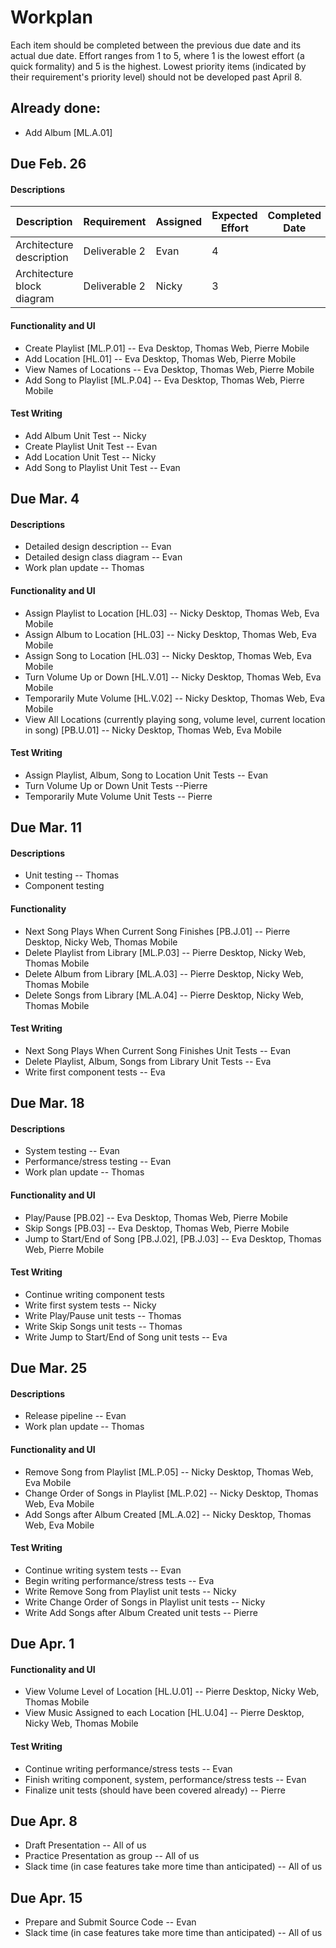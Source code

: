 # Workplan
Each item should be completed between the previous due date and its actual due date. Effort ranges from 1 to 5, where 1 is the lowest effort (a quick formality) and 5 is the highest. Lowest priority items (indicated by their requirement's priority level) should not be developed past April 8.

## Already done:
- Add Album [ML.A.01]

## Due Feb. 26
#### Descriptions

| Description | Requirement | Assigned | Expected Effort | Completed Date | Actual Effort |
| ----- | ----- | ----- | ----- | ----- | ----- |
| Architecture description | Deliverable 2 | Evan | 4 | | |
| Architecture block diagram | Deliverable 2 | Nicky | 3 | | |

#### Functionality and UI
- Create Playlist [ML.P.01] -- Eva Desktop, Thomas Web, Pierre Mobile
- Add Location [HL.01] --  Eva Desktop, Thomas Web, Pierre Mobile
- View Names of Locations -- Eva Desktop, Thomas Web, Pierre Mobile
- Add Song to Playlist [ML.P.04] -- Eva Desktop, Thomas Web, Pierre Mobile
#### Test Writing
- Add Album Unit Test -- Nicky
- Create Playlist Unit Test -- Evan
- Add Location Unit Test -- Nicky
- Add Song to Playlist Unit Test -- Evan

## Due Mar. 4
#### Descriptions
- Detailed design description -- Evan
- Detailed design class diagram -- Evan
- Work plan update -- Thomas
#### Functionality and UI
- Assign Playlist to Location [HL.03] -- Nicky Desktop, Thomas Web, Eva Mobile
- Assign Album to Location [HL.03] -- Nicky Desktop, Thomas Web, Eva Mobile
- Assign Song to Location [HL.03] -- Nicky Desktop, Thomas Web, Eva Mobile
- Turn Volume Up or Down [HL.V.01] -- Nicky Desktop, Thomas Web, Eva Mobile
- Temporarily Mute Volume [HL.V.02] -- Nicky Desktop, Thomas Web, Eva Mobile
- View All Locations (currently playing song, volume level, current location in song) [PB.U.01] -- Nicky Desktop, Thomas Web, Eva Mobile
#### Test Writing
- Assign Playlist, Album, Song to Location Unit Tests -- Evan
- Turn Volume Up or Down Unit Tests --Pierre
- Temporarily Mute Volume Unit Tests -- Pierre

## Due Mar. 11
#### Descriptions
- Unit testing -- Thomas
- Component testing
#### Functionality
- Next Song Plays When Current Song Finishes [PB.J.01] -- Pierre Desktop, Nicky Web, Thomas Mobile
- Delete Playlist from Library [ML.P.03] -- Pierre Desktop, Nicky Web, Thomas Mobile
- Delete Album from Library [ML.A.03] -- Pierre Desktop, Nicky Web, Thomas Mobile
- Delete Songs from Library [ML.A.04] -- Pierre Desktop, Nicky Web, Thomas Mobile
#### Test Writing
- Next Song Plays When Current Song Finishes Unit Tests -- Evan
- Delete Playlist, Album, Songs from Library Unit Tests -- Eva
- Write first component tests -- Eva


## Due Mar. 18
#### Descriptions
- System testing -- Evan
- Performance/stress testing -- Evan
- Work plan update -- Thomas
#### Functionality and UI
- Play/Pause [PB.02] -- Eva Desktop, Thomas Web, Pierre Mobile
- Skip Songs [PB.03] -- Eva Desktop, Thomas Web, Pierre Mobile
- Jump to Start/End of Song [PB.J.02], [PB.J.03] -- Eva Desktop, Thomas Web, Pierre Mobile
#### Test Writing
- Continue writing component tests
- Write first system tests -- Nicky
- Write Play/Pause unit tests -- Thomas
- Write Skip Songs unit tests -- Thomas
- Write Jump to Start/End of Song unit tests -- Eva

## Due Mar. 25
#### Descriptions
- Release pipeline -- Evan
- Work plan update -- Thomas
#### Functionality and UI
- Remove Song from Playlist [ML.P.05] -- Nicky Desktop, Thomas Web, Eva Mobile
- Change Order of Songs in Playlist [ML.P.02] -- Nicky Desktop, Thomas Web, Eva Mobile
- Add Songs after Album Created [ML.A.02] -- Nicky Desktop, Thomas Web, Eva Mobile
#### Test Writing
- Continue writing system tests -- Evan
- Begin writing performance/stress tests -- Eva
- Write Remove Song from Playlist unit tests -- Nicky
- Write Change Order of Songs in Playlist unit tests -- Nicky
- Write Add Songs after Album Created unit tests -- Pierre

## Due Apr. 1
#### Functionality and UI
- View Volume Level of Location [HL.U.01] -- Pierre Desktop, Nicky Web, Thomas Mobile
- View Music Assigned to each Location [HL.U.04] -- Pierre Desktop, Nicky Web, Thomas Mobile
#### Test Writing
- Continue writing performance/stress tests -- Evan
- Finish writing component, system, performance/stress tests -- Evan
- Finalize unit tests (should have been covered already) -- Pierre

## Due Apr. 8
- Draft Presentation -- All of us
- Practice Presentation as group -- All of us
- Slack time (in case features take more time than anticipated) -- All of us

## Due Apr. 15
- Prepare and Submit Source Code -- Evan
- Slack time (in case features take more time than anticipated) -- All of us
